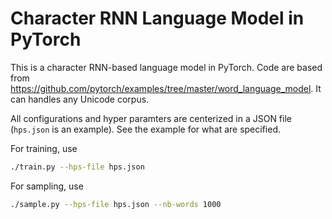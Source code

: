 # Character RNN Language Model in PyTorch

This is a character RNN-based language model in PyTorch. 
Code are based from <https://github.com/pytorch/examples/tree/master/word_language_model>.
It can handles any Unicode corpus.

All configurations and hyper paramters are centerized in a JSON file (`hps.json` is an example).
See the example for what are specified.

For training, use

```bash
./train.py --hps-file hps.json
```

For sampling, use
```bash
./sample.py --hps-file hps.json --nb-words 1000
```
